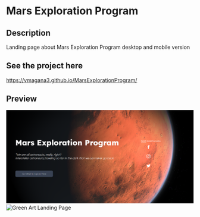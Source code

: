 # Mars Exploration Program
## Description
Landing page about Mars Exploration Program desktop and mobile version

## See the project here
https://vmagana3.github.io/MarsExplorationProgram/



## Preview
![Green Art Landing Page](./images/Preview.PNG)
![Green Art Landing Page](./images/PreviewMobile.PNG)